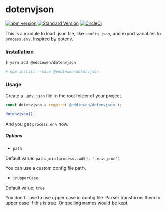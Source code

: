 # dotenvjson

[![npm version](https://badge.fury.io/js/%40eddiewen%2Fdotenvjson.svg)](https://badge.fury.io/js/%40eddiewen%2Fdotenvjson) [![Standard Version](https://img.shields.io/badge/release-standard%20version-brightgreen.svg?style=flat-square)](https://github.com/conventional-changelog/standard-version) [![CircleCI](https://circleci.com/gh/EddieWen-Taiwan/dotenvjson.svg?style=shield)](https://circleci.com/gh/EddieWen-Taiwan/dotenvjson)

This is a module to load .json file, like `config.json`, and export variables to `process.env`. Inspired by [dotenv](https://github.com/motdotla/dotenv).

### Installation

```bash
$ yarn add @eddiewen/dotenvjson

# npm install --save @eddiewen/dotenvjson
```

### Usage

Create a `.env.json` file in the root folder of your project.

```javascript
const dotenvjson = require('@eddiewen/dotenvjson');

dotenvjson();
```

And you get `process.env` now.

##### Options

- `path`

Default value: `path.join(process.cwd(), '.env.json')`

You can use a custom config file path.

- `inUpperCase`

Default value: `true`

You don't have to use upper case in config file. Parser transforms them to upper case if this is true. Or spelling names would be kept.
